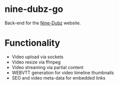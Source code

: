 # nine-dubz-go

Back-end for the [Nine-Dubz](https://nine-dubz.ru/) website.

# Functionality

- Video upload via sockets
- Video resize via ffmpeg
- Video streaming via partial content
- WEBVTT generation for video timeline thumbnails
- SEO and video meta-data for embedded links
